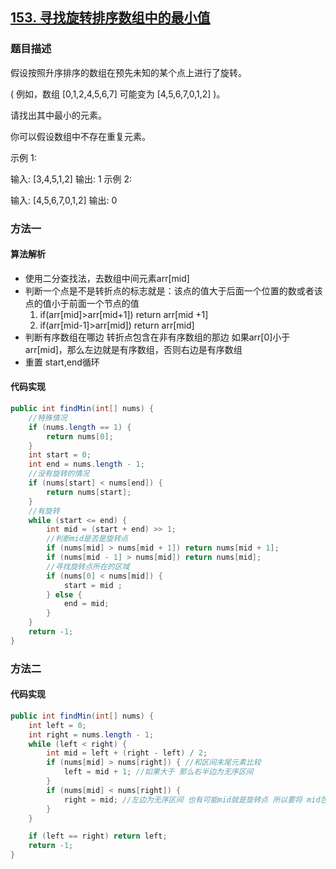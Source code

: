 ## [153. 寻找旋转排序数组中的最小值](https://leetcode-cn.com/problems/find-minimum-in-rotated-sorted-array/)

### 题目描述

假设按照升序排序的数组在预先未知的某个点上进行了旋转。

( 例如，数组 [0,1,2,4,5,6,7] 可能变为 [4,5,6,7,0,1,2] )。

请找出其中最小的元素。

你可以假设数组中不存在重复元素。

示例 1:

输入: [3,4,5,1,2]
输出: 1
示例 2:

输入: [4,5,6,7,0,1,2]
输出: 0

### 方法一

#### 算法解析

- 使用二分查找法，去数组中间元素arr[mid]
- 判断一个点是不是转折点的标志就是：该点的值大于后面一个位置的数或者该点的值小于前面一个节点的值
  1. if(arr[mid]>arr[mid+1]) return arr[mid +1]
  2. if(arr[mid-1]>arr[mid]) return arr[mid]
- 判断有序数组在哪边 转折点包含在非有序数组的那边 如果arr[0]小于arr[mid]，那么左边就是有序数组，否则右边是有序数组 
- 重置 start,end循环

#### 代码实现

```java
public int findMin(int[] nums) {
    //特殊情况
    if (nums.length == 1) {
        return nums[0];
    }
    int start = 0;
    int end = nums.length - 1;
    //没有旋转的情况
    if (nums[start] < nums[end]) {
        return nums[start];
    }
    //有旋转
    while (start <= end) {
        int mid = (start + end) >> 1;
        //判断mid是否是旋转点
        if (nums[mid] > nums[mid + 1]) return nums[mid + 1];
        if (nums[mid - 1] > nums[mid]) return nums[mid];
        //寻找旋转点所在的区域
        if (nums[0] < nums[mid]) {
            start = mid ;
        } else {
            end = mid;
        }
    }
    return -1;
}
```

### 方法二

#### 代码实现

```java
public int findMin(int[] nums) {
    int left = 0;
    int right = nums.length - 1;
    while (left < right) {
        int mid = left + (right - left) / 2;
        if (nums[mid] > nums[right]) { //和区间末尾元素比较 
            left = mid + 1; //如果大于 那么右半边为无序区间
        }
        if (nums[mid] < nums[right]) { 
            right = mid; //左边为无序区间 也有可能mid就是旋转点 所以要将 mid包含在其中
        }
    }

    if (left == right) return left;
    return -1;
}
```

